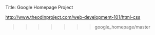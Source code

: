 Title: Google Homepage Project

http://www.theodinproject.com/web-development-101/html-css
>>>>>>> google_homepage/master
